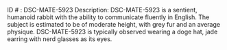 ID # : DSC-MATE-5923
Description: DSC-MATE-5923 is a sentient, humanoid rabbit with the ability to communicate fluently in English. The subject is estimated to be of moderate height, with grey fur and an average physique. DSC-MATE-5923 is typically observed wearing a doge hat, jade earring with nerd glasses as its eyes.